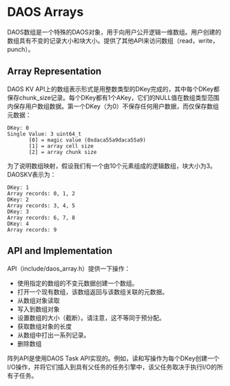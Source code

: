 # DAOS Arrays

DAOS数组是一个特殊的DAOS对象，用于向用户公开逻辑一维数组。用户创建的数组具有不变的记录大小和块大小。提供了其他API来访问数组（read，write，punch）。

## Array Representation

DAOS KV API上的数组表示形式是用整数类型的DKey完成的，其中每个DKey都保存chunk_size记录。每个DKey都有1个AKey，它们的NULL值在数组类型范围内保存用户数组数据。第一个DKey（为0）不保存任何用户数据，而仅保存数组元数据：

~~~~~~
DKey: 0
Single Value: 3 uint64_t
       [0] = magic value (0xdaca55a9daca55a9)
       [1] = array cell size
       [2] = array chunk size
~~~~~~

为了说明数组映射，假设我们有一个由10个元素组成的逻辑数组，块大小为3。DAOSKV表示为：

~~~~~~
DKey: 1
Array records: 0, 1, 2
DKey: 2
Array records: 3, 4, 5
DKey: 3
Array records: 6, 7, 8
DKey: 4
Array records: 9
~~~~~~

## API and Implementation

API（include/daos_array.h）提供一下操作：
- 使用指定的数组的不变元数据创建一个数组。
- 打开一个现有数组，该数组返回与该数组关联的元数据。
- 从数组对象读取
- 写入到数组对象
- 设置数组的大小（截断）。请注意，这不等同于预分配。
- 获取数组对象的长度
- 从数组中打出一系列记录。
- 删除数组

阵列API是使用DAOS Task API实现的。例如，读和写操作为每个DKey创建一个I/O操作，并将它们插入到具有父任务的任务引擎中，该父任务取决于执行I/O的所有子任务。